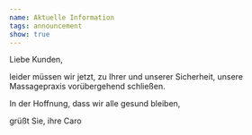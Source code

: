 ```yaml
---
name: Aktuelle Information
tags: announcement
show: true
---
```

Liebe Kunden,

leider müssen wir jetzt, zu Ihrer und unserer Sicherheit, unsere Massagepraxis vorübergehend schließen.

In der Hoffnung, dass wir alle gesund bleiben,

grüßt Sie, ihre Caro
